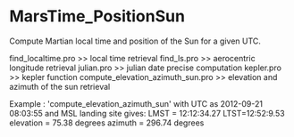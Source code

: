# MarsTime_PositionSun
Compute Martian local time and position of the Sun for a given UTC.

find_localtime.pro
	>> local time retrieval
find_ls.pro
	>> aerocentric longitude retrieval
julian.pro
	>> julian date precise computation
kepler.pro
	>> kepler function
compute_elevation_azimuth_sun.pro
	>> elevation and azimuth of the sun retrieval
  
Example : 'compute_elevation_azimuth_sun' with UTC as 2012-09-21 08:03:55 and MSL landing site gives:
LMST = 12:12:34.27
LTST=12:52:9.53
elevation = 75.38 degrees
azimuth = 296.74 degrees
  
